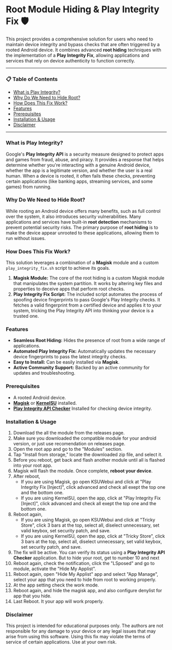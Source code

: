 # Root Module Hiding & Play Integrity Fix 🛡️

This project provides a comprehensive solution for users who need to maintain device integrity and bypass checks that are often triggered by a rooted Android device. It combines advanced **root hiding** techniques with the implementation of a **Play Integrity Fix**, allowing applications and services that rely on device authenticity to function correctly.

---

### 📋 Table of Contents

-   [What is Play Integrity?](#what-is-play-integrity)
-   [Why Do We Need to Hide Root?](#why-do-we-need-to-hide-root)
-   [How Does This Fix Work?](#how-does-this-fix-work)
-   [Features](#features)
-   [Prerequisites](#prerequisites)
-   [Installation & Usage](#installation--usage)
-   [Disclaimer](#disclaimer)

---

### What is Play Integrity?

Google's **Play Integrity API** is a security measure designed to protect apps and games from fraud, abuse, and piracy. It provides a response that helps determine whether you're interacting with a genuine Android device, whether the app is a legitimate version, and whether the user is a real human. When a device is rooted, it often fails these checks, preventing certain applications (like banking apps, streaming services, and some games) from running.

### Why Do We Need to Hide Root?

While rooting an Android device offers many benefits, such as full control over the system, it also introduces security vulnerabilities. Many applications and services have built-in **root detection** mechanisms to prevent potential security risks. The primary purpose of **root hiding** is to make the device appear unrooted to these applications, allowing them to run without issues.

### How Does This Fix Work?

This solution leverages a combination of a **Magisk** module and a custom `play_integrity_fix.sh` script to achieve its goals.

1.  **Magisk Module:** The core of the root hiding is a custom Magisk module that manipulates the system partition. It works by altering key files and properties to deceive apps that perform root checks.
2.  **Play Integrity Fix Script:** The included script automates the process of spoofing device fingerprints to pass Google's Play Integrity checks. It fetches a valid fingerprint from a certified device and applies it to your system, tricking the Play Integrity API into thinking your device is a trusted one.

### Features

-   **Seamless Root Hiding:** Hides the presence of root from a wide range of applications.
-   **Automated Play Integrity Fix:** Automatically updates the necessary device fingerprints to pass the latest integrity checks.
-   **Easy to Install:** Can be easily installed via **Magisk**.
-   **Active Community Support:** Backed by an active community for updates and troubleshooting.

### Prerequisites

-   A rooted Android device.
-   [**Magisk**](https://github.com/topjohnwu/Magisk) or [**KernelSU**](https://github.com/tiann/KernelSU) installed.
-   [**Play Integrity API Checker**](http://play.google.com/store/apps/details?id=gr.nikolasspyr.integritycheck&hl=id&pli=1) Installed for checking device integrity.

### Installation & Usage

1.   Download the all the module from the releases page.
2.   Make sure you downloaded the compatible module for your android version, or just use recomendation on releases page.
3.   Open the root app and go to the "Modules" section.
4.   Tap "Install from storage," locate the downloaded zip file, and select it.
5.   Before you reboot, get back and flash another module until all is flashed into your root app.
6.   Magisk will flash the module. Once complete, **reboot your device**.
7.   After reboot,
     - If you are using Magisk, go open KSUWebui and click at "Play Integrity Fix [Inject]",  click advanced and check all exept the top one and the bottom one.
     - If you are using KernelSU, open the app, click at "Play Integrity Fix [Inject]",  click advanced and check all exept the top one and the bottom one.
8.   Reboot again,
     - If you are using Magisk, go open KSUWebui and click at "Tricky Store",  click 3 bars at the top, select all, diselect unnecessary, set valid keybox, set security patch, and save.
     - If you are using KernelSU, open the app, click at "Tricky Store", click 3 bars at the top, select all, diselect unnecessary, set valid keybox, set security patch, and save.
9.   The fix will be active. You can verify its status using a **Play Integrity API Checker** application. But to hide your root, get to number 10 and next
10.  Reboot again, check the notification, click the "LSposed" and go to module, activate the "Hide My Applist".
11.  Reboot again, open "Hide My Applist" app and select "App Manage", select your app that you need to hide from root to working properly.
12.  At the app setting check the work mode.
13.  Reboot again, and hide the magisk app, and also configure denylist for app that you hide.
14.  Last Reboot. It your app will work properly.

### Disclaimer

This project is intended for educational purposes only. The authors are not responsible for any damage to your device or any legal issues that may arise from using this software. Using this fix may violate the terms of service of certain applications. Use at your own risk.
